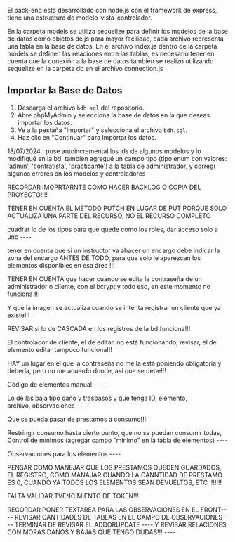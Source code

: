 El back-end está desarrollado con node.js con el framework de express, tiene una estructura
de modelo-vista-controlador.

En la carpeta models se utiliza sequelize para definir los modelos de la base de datos
como objetos de js para mayor facilidad, cada archivo representa una tabla en la base de datos.
En el archivo index.js dentro de la carpeta models se definen las relaciones entre las tablas,
es necesario tener en cuenta que la conexión a la base de datos también se realizó utilizando
sequelize en la carpeta db en el archivo connection.js

## Importar la Base de Datos

1. Descarga el archivo `bdh.sql` del repositorio.
2. Abre phpMyAdmin y selecciona la base de datos en la que deseas importar los datos.
3. Ve a la pestaña "Importar" y selecciona el archivo `bdh.sql`.
4. Haz clic en "Continuar" para importar los datos.

18/07/2024 : puse autoincremental los ids de algunos modelos y lo modifiqué en la bd,
también agregué un campo tipo (tipo enum con valores: 'admin', 'contratista', 'practicante') a 
la tabla de administrador, y corregí algunos errores en los modelos y controladores

RECORDAR IMOPRTARNTE COMO HACER BACKLOG O COPIA DEL PROYECTO!!!!

TENER EN CUENTA EL MÉTODO PUTCH EN LUGAR DE PUT PORQUE SOLO ACTUALIZA UNA PARTE DEL RECURSO, NO EL RECURSO COMPLETO

cuadrar lo de los tipos para que quede como los roles, dar acceso solo a uno ----

tener en cuenta que si un instructor va ahacer un encargo debe indicar la zona del encargo
ANTES DE TODO, para que solo le aparezcan los elementos disponibles en esa área !!!

TENER EN CUENTA que hacer cuando se edita la contraseña de un administrador o cliente,
con el bcrypt y todo eso, en este momento no funciona !!!

Y que la imagen se actualiza cuando se intenta registrar un cliente que ya existe!!!

REVISAR si lo de CASCADA en los registros de la bd funciona!!!

El controlador de cliente, el de editar, no está funcionando, revisar, el de elemento editar tampoco funciona!!!

HAY un lugar en el que la contraseña no me la está poniendo obligatoria y debería, pero no me acuerdo donde, así que se debe!!!

Código de elementos manual   ----

Lo de las baja tipo daño y traspasos y que tenga ID, elemento, archivo, observaciones ----

Que se pueda pasar de prestamos a consumo!!!!

Restringir consumo hasta cierto punto, que no se puedan consumir todas, Control de mínimos (agregar campo "minimo" en la tabla de elementos) ----

Observaciones para los elementos ----

PENSAR COMO MANEJAR QUE LOS PRESTAMOS QUEDEN GUARDADOS, EL REGISTRO, COMO MANAJAR CUANDO LA CANNTIDAD 
DE PRESTAMO ES 0, CUANDO YA TODOS LOS ELEMENTOS SEAN DEVUELTOS, ETC !!!!!!!

FALTA VALIDAR TVENCIMIENTO DE TOKEN!!!

RECORDAR PONER TEXTAREA PARA LAS OBSERVACIONES EN EL FRONT---- REVISAR CANTIDADES DE TABLAS EN EL CAMPO DE OBSERVACIONES---- TERMINAR DE REVISAR EL ADDORUPDATE ---- Y REVISAR RELACIONES CON MORAS DAÑOS Y BAJAS QUE TENGO DUDAS!!! ----
